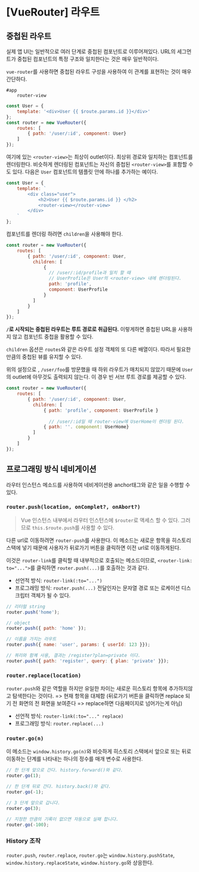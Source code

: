 # [VueRouter] 라우트

## 중첩된 라우트

실제 앱 UI는 일반적으로 여러 단계로 중첩된 컴포넌트로 이루어져있다.
URL의 세그먼트가 중첩된 컴포넌트의 특정 구조와 일치한다는 것은 매우 일반적이다.

`vue-router`를 사용하면 중첩된 라우트 구성을 사용하여 이 관계를 표현하는 것이 매우 간단하다.

```pug
#app
	router-view
```
```js
const User = {
	template: '<div>User {{ $route.params.id }}</div>'
};
const router = new VueRouter({
	routes: [
		{ path: '/user/:id', component: User}
	]
});
```
여기에 있는 `<router-view>`는 최상이 outlet이다.
최상위 경로와 일치하는 컴포넌트를 렌더링한다.
비슷하게 렌더링된 컴포넌트는 자신의 중첩된 `<router-view>`를 포함할 수도 있다.
다음은 `User` 컴포넌트의 템플릿 안에 하나를 추가하는 예이다.
```js
const User = {
	template: `
		<div class="user">
			<h2>User {{ $route.params.id }} </h2>
			<router-view></router-view>
		</div>
	`	
};
```

컴포넌트를 렌더링 하려면 `children`을 사용해야 한다.
```js
const router = new VueRouter({
	routes: [
		{ path: '/user/:id', component: User,
		  children: [
			  {
				// /user/:id/profile과 일치 할 때
				// UserProfile은 User의 <router-view> 내에 렌더링된다.
			    path: 'profile',
			    component: UserProfile
			  }
		  ]
		}
	]
});
```

**`/`로 시작되는 중첩된 라우트는 루트 경로로 취급된다.**
이렇게하면 중첩된 URL을 사용하지 않고 컴포넌트 중첩을 활용할 수 있다.

`children` 옵션은 `routes`와 같은 라우트 설정 객체의 또 다른 배열이다.
따라서 필요한만큼의 중첩된 뷰를 유지할 수 있다.

위의 설정으로 , `/user/foo`를 방문했을 때 하위 라우트가 매치되지 않았기 때문에 `User`의 outlet에 아무것도 출력되지 않는다. 이 경우 빈 서브 루트 경로를 제공할 수 있다.

```js
const router = new VueRouter({
	routes: [
		{ path: '/user/:id', component: User,
		  children: [
			  { path: 'profile', component: UserProfile }
			  
				// /user/:id일 때 router-view에 UserHome이 렌더링 된다.
			  { path: ''. component: UserHome}
		  ]
		}
	]
});
```

## 프로그래밍 방식 네비게이션

라우터 인스턴스 메소드를 사용하여 네비게이션용 anchor태그와 같은 일을 수행할 수 있다. 

### `router.push(location, onComplet?, onAbort?)`
> Vue 인스턴스 내부에서 라우터 인스턴스에 `$router`로 액세스 할 수 있다. 그러므로 `this.$route.push`를 사용할 수 있다.

다른 url로 이동하려면 `router-push`를 사용한다.
이 메소드는 새로운 항목을 히스토리스택에 넣기 때문에 사용자가 뒤로가기 버튼을 클릭하면 이전 url로 이동하게된다.

이것은 `router-link`를 클릭할 때 내부적으로 호출되는 메소드이므로,
`<router-link: to="...">`를 클릭하면 `router.push(...)`를 호출하는 것과 같다.

- 선언적 방식: `router-link(:to="...")`
- 프로그래밍 방식: `router.push(...)`
	전달인자는 문자열 경로 또는 로케이션 디스크립터 객체가 될 수 있다.

```js
// 리터럴 string
router.push('home');

// object
router.push({ path: 'home' });

// 이름을 가지는 라우트
router.push({ name: 'user', params: { userId: 123 }});

// 쿼리와 함꼐 사용, 결과는 /register?plan=private 이다.
router.push({ path: 'register', query: { plan: 'private' }});
```

### `router.replace(location)`

`router.push`와 같은 역할을 하지만 유일한 차이는 새로운 히스토리 항목에 추가하지않고 탐색한다는 것이다. => 현재 항목을 대체함 (뒤로가기 버튼을 클릭하면 replace 되기 전 화면의 전 화면을 보여준다 => replace하면 다음페이지로 넘어가는게 아님)

- 선언적 방식: `router-link(:to="..." replace)`
- 프로그래밍 방식: `router.replace(...)`

### `router.go(n)`

이 메소드는 `window.history.go(n)`와 비슷하게 히스토리 스택에서 앞으로 또는 뒤로 이동하는 단계를 나타내는 하나의 정수를 매개 변수로 사용한다.

```js
// 한 단계 앞으로 간다. history.forward()와 같다.
router.go(1);

// 한 단계 뒤로 간다. history.back()와 같다.
router.go(-1);

// 3 단계 앞으로 갑니다.
router.go(3);

// 지정한 만큼의 기록이 없으면 자동으로 실패 합니다.
router.go(-100);
```

### History 조작

`router.push`, `router.replace`, `router.go`는 `window.history.pushState`, `window.history.replaceState`, `window.history.go`와 상응한다.

